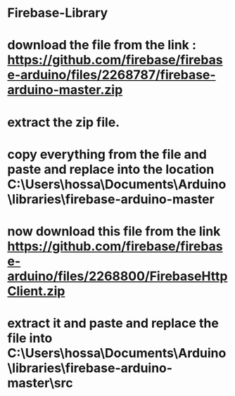# Firebase-Library
# download the file from the link : https://github.com/firebase/firebase-arduino/files/2268787/firebase-arduino-master.zip
# extract the zip file.
# copy everything from the file and paste and replace into the location C:\Users\hossa\Documents\Arduino\libraries\firebase-arduino-master
# now download this file from the link https://github.com/firebase/firebase-arduino/files/2268800/FirebaseHttpClient.zip
# extract it and paste and replace the file into C:\Users\hossa\Documents\Arduino\libraries\firebase-arduino-master\src
